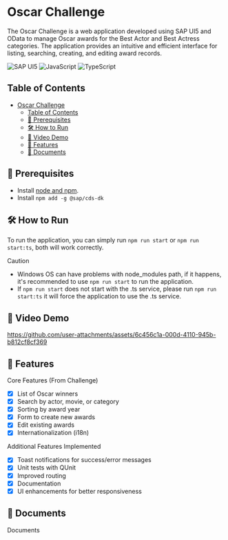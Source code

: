 # Oscar Challenge

The Oscar Challenge is a web application developed using SAP UI5 and OData to manage Oscar awards for the Best Actor and Best Actress categories. The application provides an intuitive and efficient interface for listing, searching, creating, and editing award records.

![SAP UI5](https://img.shields.io/badge/SAP%20UI5-%230081CB.svg?style=for-the-badge&logo=sap&logoColor=white)
![JavaScript](https://img.shields.io/badge/javascript-%23323330.svg?style=for-the-badge&logo=javascript&logoColor=%23F7DF1E)
![TypeScript](https://img.shields.io/badge/typescript-%23007ACC.svg?style=for-the-badge&logo=typescript&logoColor=white)


## Table of Contents

- [Oscar Challenge](#oscar-challenge)
  - [Table of Contents](#table-of-contents)
  - [📜 Prerequisites](#-prerequisites)
  - [🛠 How to Run](#-how-to-run)
  - [🎥 Video Demo](#-video-demo)
  - [🌟 Features](#-features)
  - [📑 Documents](#-documents)

## 📜 Prerequisites

- Install [node and npm](https://docs.npmjs.com/downloading-and-installing-node-js-and-npm).
- Install `npm add -g @sap/cds-dk`

## 🛠 How to Run

To run the application, you can simply run `npm run start` or `npm run start:ts`, both will work correctly.

> [!CAUTION]
>
> - Windows OS can have problems with node_modules path, if it happens, it's recommended to use `npm run start` to run the application.
> - If `npm run start` does not start with the .ts service, please run `npm run start:ts` it will force the application to use the .ts service.

## 🎥 Video Demo

https://github.com/user-attachments/assets/6c456c1a-000d-4110-945b-b812cf8cf369

## 🌟 Features

Core Features (From Challenge)
- [x] List of Oscar winners
- [x] Search by actor, movie, or category
- [x] Sorting by award year
- [x] Form to create new awards
- [x] Edit existing awards
- [x] Internationalization (i18n)

Additional Features Implemented
- [x] Toast notifications for success/error messages
- [x] Unit tests with QUnit
- [x] Improved routing
- [x] Documentation
- [x] UI enhancements for better responsiveness

## 📑 Documents

Documents





